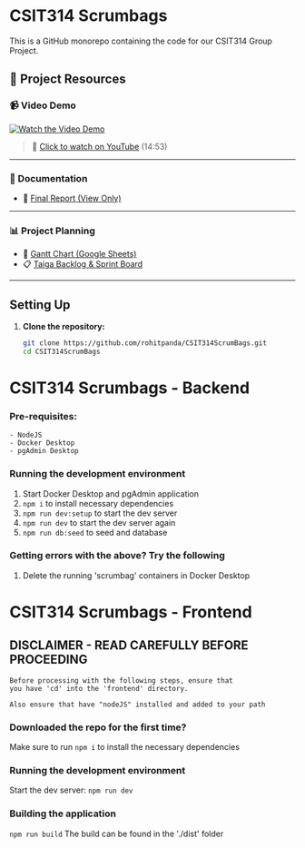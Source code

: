 # CSIT314 Scrumbags

This is a GitHub monorepo containing the code for our CSIT314 Group Project.

## 📂 Project Resources

### 📹 Video Demo
[![Watch the Video Demo](https://img.youtube.com/vi/Xr3Xc3_fczg/0.jpg)](https://youtu.be/Xr3Xc3_fczg)
> 🔗 [Click to watch on YouTube](https://youtu.be/Xr3Xc3_fczg) (14:53)

---

### 📝 Documentation
- 📄 [Final Report (View Only)](https://uowmailedu-my.sharepoint.com/:w:/g/personal/rp863_uowmail_edu_au/EdY5kNCVEQ1FtZA6aJTfvo4B3Ubx6rt6mFJBU8SGydW3Aw?e=dDEViz)

---

### 📊 Project Planning
- 📅 [Gantt Chart (Google Sheets)](https://docs.google.com/spreadsheets/d/1SJM-ADDR-Ly5h_FfYFsgKHPNKgxdTiRJYzL-ZkaZfgg/edit?usp=sharing)
- 📋 [Taiga Backlog & Sprint Board](https://tree.taiga.io/project/roh00t-scrumbags/backlog)

---



## Setting Up

1. **Clone the repository:**
   ```sh
   git clone https://github.com/rohitpanda/CSIT314ScrumBags.git
   cd CSIT314ScrumBags

# CSIT314 Scrumbags - Backend

### Pre-requisites:

```
- NodeJS
- Docker Desktop
- pgAdmin Desktop
```

### Running the development environment

1. Start Docker Desktop and pgAdmin application
2. `npm i` to install necessary dependencies
3. `npm run dev:setup` to start the dev server
4. `npm run dev` to start the dev server again
5. `npm run db:seed` to seed and database
### Getting errors with the above? Try the following

1. Delete the running 'scrumbag' containers in Docker Desktop

# CSIT314 Scrumbags - Frontend

## DISCLAIMER - READ CAREFULLY BEFORE PROCEEDING
```
Before processing with the following steps, ensure that 
you have 'cd' into the 'frontend' directory.

Also ensure that have "nodeJS" installed and added to your path
```

### Downloaded the repo for the first time?
Make sure to run ```npm i``` to install the necessary dependencies

### Running the development environment
Start the dev server: ```npm run dev```

### Building the application
```npm run build```
The build can be found in the './dist' folder

